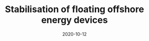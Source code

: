 ---
title: "Stabilisation of floating offshore energy devices"
excerpt: "This is <br/><img src='/images/500x300.png'>"
collection: research
date: 2020-10-12
---